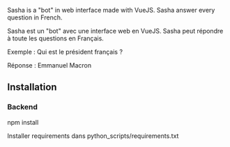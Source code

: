 Sasha is a "bot" in web interface made with VueJS.
Sasha answer every question in French.

Sasha est un "bot" avec une interface web en VueJS.
Sasha peut répondre à toute les questions en Français.

Exemple : 
Qui est le président français ?

Réponse : Emmanuel Macron

## Installation

### Backend

npm install

Installer requirements dans python_scripts/requirements.txt

